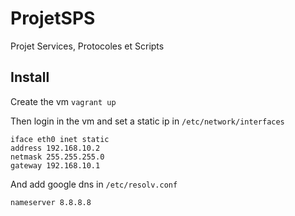 # ProjetSPS
Projet Services, Protocoles et Scripts

## Install
Create the vm
```vagrant up```

Then login in the vm and set a static ip in `/etc/network/interfaces`
```
iface eth0 inet static
address 192.168.10.2
netmask 255.255.255.0
gateway 192.168.10.1
```
And add google dns in `/etc/resolv.conf`
```
nameserver 8.8.8.8
```

